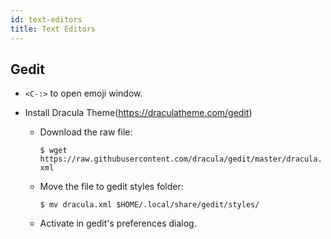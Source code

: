 ```yaml
---
id: text-editors
title: Text Editors
---
```


## Gedit

- `<C-:>` to open emoji window.
- Install Dracula Theme(https://draculatheme.com/gedit)

  - Download the raw file:

    `$ wget https://raw.githubusercontent.com/dracula/gedit/master/dracula.xml`

  - Move the file to gedit styles folder:

    `$ mv dracula.xml $HOME/.local/share/gedit/styles/`

  - Activate in gedit's preferences dialog.
